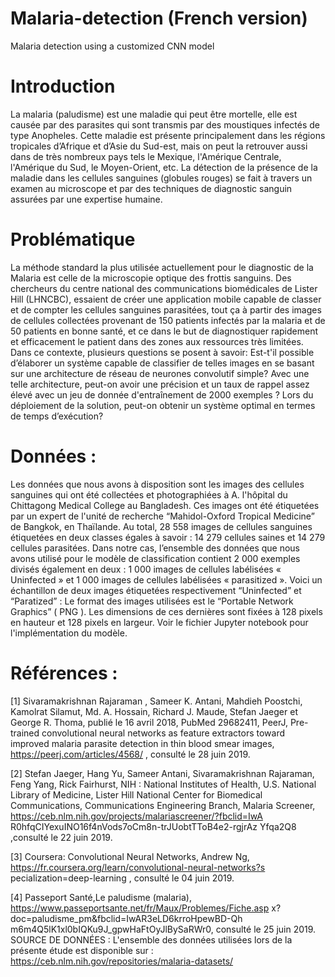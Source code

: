 # Malaria-detection (French version)
Malaria detection using a customized CNN model

# Introduction 
La malaria (paludisme) est une maladie qui peut être mortelle, elle est causée par des parasites qui sont transmis par des moustiques infectés de type Anopheles. Cette maladie est présente principalement dans les régions tropicales d’Afrique et d’Asie du Sud-est, mais on peut la retrouver aussi dans de très nombreux pays tels le Mexique, l'Amérique Centrale, l'Amérique du Sud, le Moyen-Orient, etc. La détection de la présence de la maladie dans les cellules sanguines (globules rouges) se fait à travers un examen au microscope et par des techniques de diagnostic sanguin assurées par une expertise humaine.

# Problématique
La méthode standard la plus utilisée actuellement pour le diagnostic de la Malaria est celle de la microscopie optique des frottis sanguins. Des chercheurs du centre national des communications biomédicales de Lister Hill (LHNCBC), essaient de créer une application mobile capable de classer et de compter les cellules sanguines parasitées, tout ça à partir des images de cellules collectées provenant de 150 patients infectés par la malaria et de 50 patients en bonne santé, et ce dans le but de diagnostiquer rapidement et efficacement le patient dans des zones aux ressources très limitées. Dans ce contexte, plusieurs questions se posent à savoir:
Est-t'il possible d’élaborer un système capable de classifier de telles images en se basant sur une architecture de réseau de neurones convolutif simple?
Avec une telle architecture, peut-on avoir une précision et un taux de rappel assez élevé avec un jeu de donnée d'entraînement de 2000 exemples ?
Lors du déploiement de la solution, peut-on obtenir un système optimal en termes de temps d’exécution?

# Données : 
Les données que nous avons à disposition sont les images des cellules sanguines qui ont été collectées et photographiées à
A.
l'hôpital du Chittagong Medical College au Bangladesh. Ces images ont été étiquetées par un expert de l'unité de recherche “Mahidol-Oxford Tropical Medicine” de Bangkok, en Thaïlande. Au total, 28 558 images de cellules sanguines étiquetées en deux classes égales à savoir : 14 279 cellules saines et 14 279 cellules parasitées. Dans notre cas, l’ensemble des données que nous avons utilisé pour le modèle de classification contient 2 000 exemples divisés également en deux : 1 000 images de cellules labélisées « Uninfected » et 1 000 images de cellules labélisées « parasitized ». Voici un échantillon de deux images étiquetées respectivement “Uninfected” et “Paratized” : 
Le format des images utilisées est le “Portable Network Graphics” ( PNG ). Les dimensions de ces dernières sont fixées à 128 pixels en hauteur et 128 pixels en largeur.
Voir le fichier Jupyter notebook pour l'implémentation du modèle.

# Références :
[1] Sivaramakrishnan Rajaraman , Sameer K. Antani, Mahdieh Poostchi, Kamolrat Silamut, Md. A. Hossain, Richard J. Maude, Stefan Jaeger et George R. Thoma, publié le 16 avril 2018, PubMed 29682411, PeerJ, Pre-trained convolutional neural networks as feature extractors toward improved malaria parasite detection in thin blood smear images, https://peerj.com/articles/4568/ , consulté le 28 juin 2019.

[2] Stefan Jaeger, Hang Yu, Sameer Antani, Sivaramakrishnan Rajaraman, Feng Yang, Rick Fairhurst, NIH : National Institutes of Health, U.S. National Library of Medicine, Lister Hill National Center for Biomedical Communications, Communications Engineering Branch, Malaria Screener, https://ceb.nlm.nih.gov/projects/malariascreener/?fbclid=IwA R0hfqCIYexuINO16f4nVods7oCm8n-trJUobtTToB4e2-rgjrAz Yfqa2Q8  ,consulté le 22 juin 2019.

[3]  Coursera: Convolutional Neural Networks, Andrew Ng, https://fr.coursera.org/learn/convolutional-neural-networks?s pecialization=deep-learning , consulté le 04 juin 2019.

[4]  Passeport Santé,Le paludisme (malaria), https://www.passeportsante.net/fr/Maux/Problemes/Fiche.asp x?doc=paludisme_pm&fbclid=IwAR3eLD6krroHpewBD-Qh m6m4Q5lK1xl0bIQKu9J_gpwHaFtOyJlBySaRWr0,  consulté le 25 juin 2019.
SOURCE DE DONNÉES :  L'ensemble des données utilisées lors de la présente étude est disponible sur : https://ceb.nlm.nih.gov/repositories/malaria-datasets/
